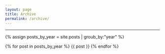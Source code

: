 ```yaml
---
layout: page
title: Archive
permalink: /archive/
---
```


---

{% assign posts_by_year = site.posts | groub_by:"year" %}

{% for post in posts_by_year %}
  {{ post }}
{% endfor %}

